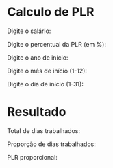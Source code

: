 # Calculo de PLR 


Digite o salário:

Digite o percentual da PLR (em %):

Digite o ano de início:

Digite o mês de início (1-12):

Digite o dia de início (1-31):


# Resultado

Total de dias trabalhados:

Proporção de dias trabalhados:

PLR proporcional:


